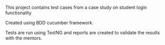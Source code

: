 This project contains test cases from a case study on student login functionality

Created using BDD cucumber framework.

Tests are run using TestNG and reports are created to validate the results with the mentors. 
